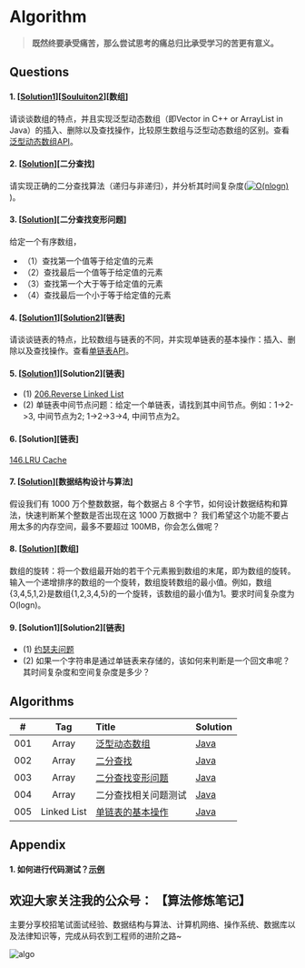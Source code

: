 # Algorithm

> **既然终要承受痛苦，那么尝试思考的痛总归比承受学习的苦更有意义。**

## Questions

#### 1. [[Solution1](https://github.com/guokaide/algorithm/blob/master/summary/summary.md#%E6%95%B0%E7%BB%84)][[Souluiton2](https://github.com/guokaide/algorithm/blob/master/algorithms/src/array/GenericArray.java)][数组]
请谈谈数组的特点，并且实现泛型动态数组（即Vector in C++ or ArrayList in Java）的插入、删除以及查找操作，比较原生数组与泛型动态数组的区别。查看[泛型动态数组API](https://github.com/guokaide/algorithm/blob/master/questions/questions.md#1%E6%B3%9B%E5%9E%8B%E5%8A%A8%E6%80%81%E6%95%B0%E7%BB%84api)。

#### 2. [[Solution](https://github.com/guokaide/algorithm/blob/master/algorithms/src/array/BinarySearch.java)][二分查找]
请实现正确的二分查找算法（递归与非递归），并分析其时间复杂度(<a href="http://www.codecogs.com/eqnedit.php?latex=O(nlogn)" target="_blank"><img src="http://latex.codecogs.com/gif.latex?O(nlogn)" title="O(nlogn)" /></a>)。

#### 3. [[Solution](https://github.com/guokaide/algorithm/blob/master/algorithms/src/array/BinarySearch.java)][二分查找变形问题]
给定一个有序数组，
* （1）查找第一个值等于给定值的元素
* （2）查找最后一个值等于给定值的元素
* （3）查找第一个大于等于给定值的元素
* （4）查找最后一个小于等于给定值的元素

#### 4. [[Solution1](https://github.com/guokaide/algorithm/blob/master/summary/summary.md#%E9%93%BE%E8%A1%A8)][[Solution2](https://github.com/guokaide/algorithm/tree/master/algorithms/src/linkedlist)][链表]
请谈谈链表的特点，比较数组与链表的不同，并实现单链表的基本操作：插入、删除以及查找操作。查看[单链表API](https://github.com/guokaide/algorithm/blob/master/questions/questions.md#4%E5%8D%95%E9%93%BE%E8%A1%A8api)。

#### 5. [[Solution1](https://github.com/guokaide/leetcode/tree/master/algorithms/src/reverselinkedlist_206)][Solution2][链表]
* (1) [206.Reverse Linked List](https://leetcode.com/problems/reverse-linked-list/description/)
* (2) 单链表中间节点问题：给定一个单链表，请找到其中间节点。例如：1->2->3, 中间节点为2; 1->2->3->4, 中间节点为2。

#### 6. [Solution][链表]
[146.LRU Cache](https://leetcode.com/problems/lru-cache/description/)

#### 7. [[Solution](https://github.com/guokaide/algorithm/blob/master/summary/summary.md#%E4%BA%8C%E5%88%86%E6%9F%A5%E6%89%BE)][数据结构设计与算法]
假设我们有 1000 万个整数数据，每个数据占 8 个字节，如何设计数据结构和算法，快速判断某个整数是否出现在这 1000 万数据中？ 我们希望这个功能不要占用太多的内存空间，最多不要超过 100MB，你会怎么做呢？

#### 8. [[Solution](https://github.com/guokaide/algorithm/blob/master/algorithms/src/array/MinNumberInRotatedArray.java)][数组]
数组的旋转：将一个数组最开始的若干个元素搬到数组的末尾，即为数组的旋转。输入一个递增排序的数组的一个旋转，数组旋转数组的最小值。例如，数组{3,4,5,1,2}是数组{1,2,3,4,5}的一个旋转，该数组的最小值为1。要求时间复杂度为O(logn)。

#### 9. [Solution1][Solution2][链表]
* (1) [约瑟夫问题](https://zh.wikipedia.org/wiki/%E7%BA%A6%E7%91%9F%E5%A4%AB%E6%96%AF%E9%97%AE%E9%A2%98)
* (2) 如果一个字符串是通过单链表来存储的，该如何来判断是一个回文串呢？其时间复杂度和空间复杂度是多少？






## Algorithms

|#|Tag|Title|Solution|
|:---:|:---:|:---|:---|
|001|Array|[泛型动态数组](https://github.com/guokaide/algorithm/blob/master/questions/questions.md)|[Java](https://github.com/guokaide/algorithm/blob/master/algorithms/src/array/GenericArray.java)|
|002|Array|[二分查找](https://github.com/guokaide/algorithm/blob/master/README.md#2-solution%E4%BA%8C%E5%88%86%E6%9F%A5%E6%89%BE)|[Java](https://github.com/guokaide/algorithm/blob/master/algorithms/src/array/BinarySearch.java)|
|003|Array|[二分查找变形问题](https://github.com/guokaide/algorithm/blob/master/README.md#3-solution%E4%BA%8C%E5%88%86%E6%9F%A5%E6%89%BE%E5%8F%98%E5%BD%A2%E9%97%AE%E9%A2%98)|[Java](https://github.com/guokaide/algorithm/blob/master/algorithms/src/array/BinarySearch.java)|
|004|Array|二分查找相关问题测试|[Java](https://github.com/guokaide/algorithm/blob/master/algorithms/src/array/BinarySearchTest.java)|
|005|Linked List|[单链表的基本操作](https://github.com/guokaide/algorithm#4-solution1solution2%E9%93%BE%E8%A1%A8)|[Java](https://github.com/guokaide/algorithm/blob/master/algorithms/src/linkedlist/SingleLinkedList.java)|


## Appendix
#### 1. 如何进行代码测试？[示例](https://github.com/guokaide/algorithm/blob/master/algorithms/src/array/BinarySearchTest.java)

## 欢迎大家关注我的公众号： 【算法修炼笔记】

主要分享校招笔试面试经验、数据结构与算法、计算机网络、操作系统、数据库以及法律知识等，完成从码农到工程师的进阶之路~

![algo](https://github.com/guokaide/algorithm/blob/master/summary/algo.jpg)

